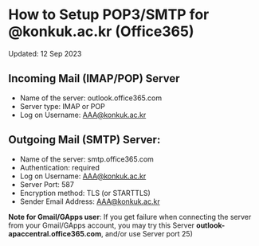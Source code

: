 # How to Setup POP3/SMTP for @konkuk.ac.kr (Office365)

Updated: 12 Sep 2023

## Incoming Mail (IMAP/POP) Server
- Name of the server: outlook.office365.com
- Server type: IMAP or POP
- Log on Username: AAA@konkuk.ac.kr

## Outgoing Mail (SMTP) Server:
- Name of the server: smtp.office365.com
- Authentication: required
- Log on Username: AAA@konkuk.ac.kr
- Server Port: 587
- Encryption method: TLS (or STARTTLS)
- Sender Email Address: AAA@konkuk.ac.kr


**Note for Gmail/GApps user**: If you get failure when connecting the server from your Gmail/GApps account, you may try this Server **outlook-apaccentral.office365.com**, and/or use Server port 25)
